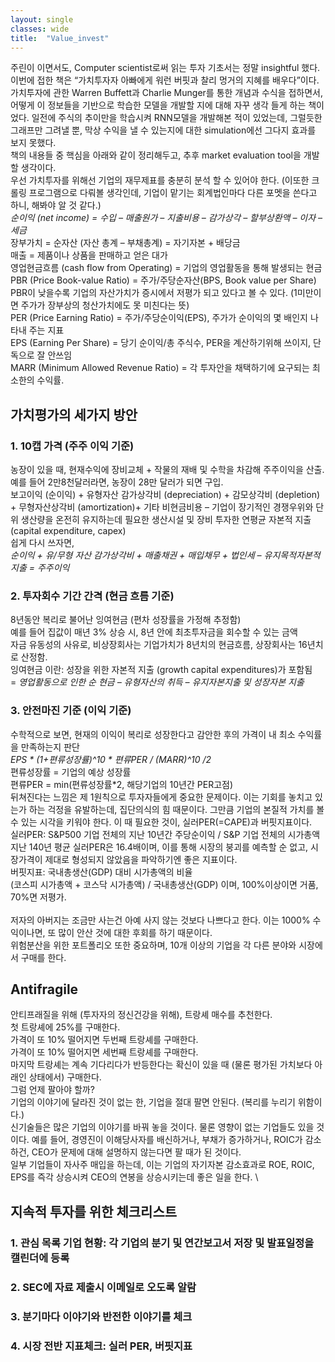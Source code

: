 ```yaml
---
layout: single
classes: wide
title:  "Value_invest"
---
```


주린이 이면서도, Computer scientist로써 읽는 투자 기초서는 정말 insightful 했다. 이번에 접한 책은 “가치투자자 아빠에게 워런 버핏과 찰리 멍거의 지혜를 배우다”이다. \
가치투자에 관한 Warren Buffett과 Charlie Munger를 통한 개념과 수식을 접하면서, 어떻게 이 정보들을 기반으로 학습한 모델을 개발할 지에 대해 자꾸 생각 들게 하는 책이었다. 일전에 주식의 추이만을 학습시켜 RNN모델을 개발해본 적이 있었는데, 그럴듯한 그래프만 그려낼 뿐, 막상 수익을 낼 수 있는지에 대한 simulation에선 그다지 효과를 보지 못했다. \
책의 내용들 중 핵심을 아래와 같이 정리해두고, 추후 market evaluation tool을 개발할 생각이다. \
우선 가치투자를 위해선 기업의 재무제표를 충분히 분석 할 수 있어야 한다. (이또한 크롤링 프로그램으로 다뤄볼 생각인데, 기업이 맡기는 회계법인마다 다른 포멧을 쓴다고 하니, 해봐야 알 것 같다.) \
*순이익 (net income) = 수입 – 매출원가 – 지출비용 – 감가상각 – 할부상환액 – 이자 – 세금* \
장부가치 = 순자산 (자산 총계 – 부채총계) = 자기자본 + 배당금 \
매출 = 제품이나 상품을 판매하고 얻은 대가 \
영업현금흐름 (cash flow from Operating) = 기업의 영업활동을 통해 발생되는 현금 \
PBR (Price Book-value Ratio) = 주가/주당순자산(BPS, Book value per Share) \
PBR이 낮을수록 기업의 자산가치가 증시에서 저평가 되고 있다고 볼 수 있다. (1미만이면 주가가 장부상의 청산가치에도 못 미친다는 뜻) \
PER (Price Earning Ratio) = 주가/주당순이익(EPS), 주가가 순이익의 몇 배인지 나타내 주는 지표 \
EPS (Earning Per Share) = 당기 순이익/총 주식수, PER을 계산하기위해 쓰이지, 단독으로 잘 안쓰임 \
MARR (Minimum Allowed Revenue Ratio) = 각 투자안을 채택하기에 요구되는 최소한의 수익률. 

## 가치평가의 세가지 방안
### 1.	10캡 가격 (주주 이익 기준)
농장이 있을 때, 현재수익에 장비교체 + 작물의 재배 및 수학을 차감해 주주이익을 산출. 예를 들어 2만8천달러라면, 농장이 28만 달러가 되면 구입. \
보고이익 (순이익) + 유형자산 감가상각비 (depreciation) + 감모상각비 (depletion) + 무형자산상각비 (amortization)+ 기타 비현금비용 – 기업이 장기적인 경쟁우위와 단위 생산량을 온전히 유지하는데 필요한 생산시설 및 장비 투자한 연평균 자본적 지출 (capital expenditure, capex) \
쉽게 다시 쓰자면, \
*순이익 + 유/무형 자산 감가상각비 + 매출채권 + 매입채무 + 법인세 – 유지목적자본적 지출 = 주주이익*
### 2.	투자회수 기간 간격 (현금 흐름 기준)
8년동안 복리로 불어난 잉여현금 (편차 성장률을 가정해 추정함) \
예를 들어 집값이 매년 3% 상승 시, 8년 안에 최초투자금을 회수할 수 있는 금액 \
자금 유동성의 사유로, 비상장회사는 기업가치가 8년치의 현금흐름, 상장회사는 16년치로 산정함. \
잉여현금 이란: 성장을 위한 자본적 지출 (growth capital expenditures)가 포함됨 \
= *영업활동으로 인한 순 현금 – 유형자산의 취득 – 유지자본지출 및 성장자본 지출* 
### 3.	안전마진 기준 (이익 기준)
수학적으로 보면, 현재의 이익이 복리로 성장한다고 감안한 후의 가격이 내 최소 수익률을 만족하는지 판단 \
*EPS * (1+편류성장률)^10 * 편류PER / (MARR)^10 /2* \
편류성장률 = 기업의 예상 성장률 \
편류PER = min(편류성장률*2, 해당기업의 10년간 PER고점) \
뒤쳐진다는 느낌은 제 1원칙으로 투자자들에게 중요한 문제이다. 이는 기회를 놓치고 있는가 하는 걱정을 유발하는데, 집단의식의 힘 때문이다. 그만큼 기업의 본질적 가치를 볼 수 있는 시각을 키워야 한다. 이 때 필요한 것이, 실러PER(=CAPE)과 버핏지표이다. \
실러PER: S&P500 기업 전체의 지난 10년간 주당순이익 / S&P 기업 전체의 시가총액 \
지난 140년 평균 실러PER은 16.4배이며, 이를 통해 시장의 붕괴를 예측할 순 없고, 시장가격이 제대로 형성되지 않았음을 파악하기엔 좋은 지표이다. \
버핏지표: 국내총생산(GDP) 대비 시가총액의 비율 \
(코스피 시가총액 + 코스닥 시가총액) / 국내총생산(GDP) 이며, 100%이상이면 거품, 70%면 저평가. \
  \
저자의 아버지는 조금만 사는건 아예 사지 않는 것보다 나쁘다고 한다. 이는 1000% 수익이나면, 또 많이 안산 것에 대한 후회를 하기 때문이다. \
위험분산을 위한 포트폴리오 또한 중요하며, 10개 이상의 기업을 각 다른 분야와 시장에서 구매를 한다. 
## Antifragile
안티프래질을 위해 (투자자의 정신건강을 위해), 트랑셰 매수를 추천한다. \
첫 트랑셰에 25%를 구매한다. \
가격이 또 10% 떨어지면 두번째 트랑셰를 구매한다. \
가격이 또 10% 떨어지면 세번째 트랑셰를 구매한다. \
마지막 트랑셰는 계속 기다리다가 반등한다는 확신이 있을 때 (물론 평가된 가치보다 아래인 상태에서) 구매한다. \
그럼 언제 팔아야 할까? \
기업의 이야기에 달라진 것이 없는 한, 기업을 절대 팔면 안된다. (복리를 누리기 위함이다.) \
신기술들은 많은 기업의 이야기를 바꿔 놓을 것이다. 물론 영향이 없는 기업들도 있을 것이다. 예를 들어, 경영진이 이해당사자를 배신하거나, 부채가 증가하거나, ROIC가 감소하건, CEO가 문제에 대해 설명하지 않는다면 팔 때가 된 것이다. \
일부 기업들이 자사주 매입을 하는데, 이는 기업의 자기자본 감소효과로 ROE, ROIC, EPS를 즉각 상승시켜 CEO의 연봉을 상승시키는데 좋은 일을 한다. \
## 지속적 투자를 위한 체크리스트
### 1.	관심 목록 기업 현황: 각 기업의 분기 및 연간보고서 저장 및 발표일정을 캘린더에 등록
### 2.	SEC에 자료 제출시 이메일로 오도록 알람
### 3.	분기마다 이야기와 반전한 이야기를 체크
### 4.	시장 전반 지표체크: 실러 PER, 버핏지표
